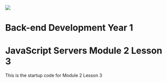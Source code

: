 ![](http://143.42.108.232/pvt/Noroff-64.png)
# Back-end Development Year 1

# JavaScript Servers Module 2 Lesson 3

This is the startup code for Module 2 Lesson 3

